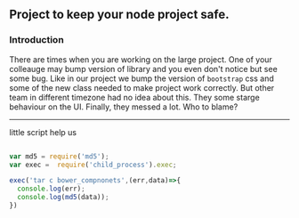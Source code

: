 ## Project to keep your node project safe.

### Introduction
There are times when you are working on the large project. One of your colleauge may bump version of library and you even don't notice but see some bug.
Like in our project we bump the version of `bootstrap` css and some of the new class needed to make project work correctly. 
But other team in different timezone had no idea about this. They some starge behaviour on the UI. Finally, they messed a lot. Who to blame?

---

little script help us

```javascript

var md5 = require('md5');
var exec =  require('child_process').exec;

exec('tar c bower_compnonets',(err,data)=>{
  console.log(err);
  console.log(md5(data));
})


```


